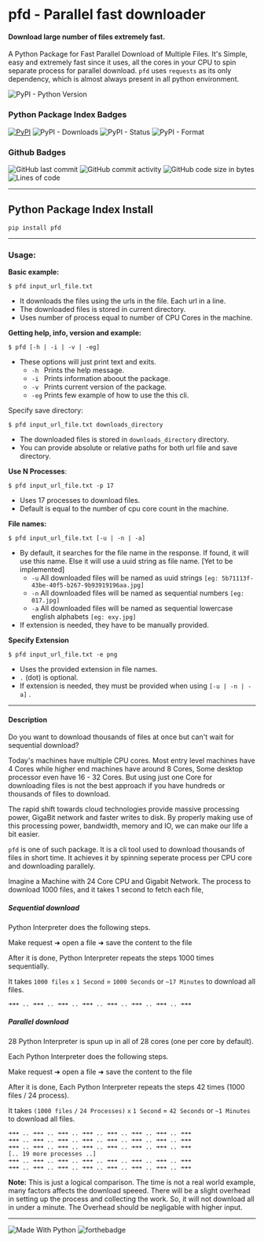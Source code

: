 # pfd - Parallel fast downloader
#### Download large number of files extremely fast.


A Python Package for Fast Parallel Download of Multiple Files.
It's Simple, easy and extremely fast since it uses, all the cores in your CPU to spin separate process for parallel download.
`pfd` uses `requests` as its only dependency, which is almost always present in all python environment.



![PyPI - Python Version](https://img.shields.io/pypi/pyversions/pfd?style=for-the-badge)

### Python Package Index Badges

[![PyPI](https://img.shields.io/pypi/v/pfd?style=for-the-badge&color=gree&logo=pypi)](https://pypi.org/project/batchimage/)
![PyPI - Downloads](https://img.shields.io/pypi/dm/pfd?label=Downloads&style=for-the-badge)
![PyPI - Status](https://img.shields.io/pypi/status/pfd?label=Status&style=for-the-badge)
![PyPI - Format](https://img.shields.io/pypi/format/pfd?label=Format&style=for-the-badge)


### Github Badges

![GitHub last commit](https://img.shields.io/github/last-commit/insumanth/pfd?style=for-the-badge)
![GitHub commit activity](https://img.shields.io/github/commit-activity/y/insumanth/pfd?style=for-the-badge)
![GitHub code size in bytes](https://img.shields.io/github/languages/code-size/insumanth/pfd?style=for-the-badge)
![Lines of code](https://img.shields.io/tokei/lines/github/insumanth/pfd?style=for-the-badge)



------------------
## Python Package Index Install 

```
pip install pfd
```
-------------------

### Usage:

**Basic example:**
```shell
$ pfd input_url_file.txt
```
* It downloads the files using the urls in the file. Each url in a line.
* The downloaded files is stored in current directory.
* Uses number of process equal to number of CPU Cores in the machine.

**Getting help, info, version and example:**
```shell
$ pfd [-h | -i | -v | -eg]
```
* These options will just print text and exits.
  * `-h ` Prints the help message.
  * `-i ` Prints information aboout the package.
  * `-v ` Prints current version of the package.
  * `-eg` Prints few example of how to use the this cli.

Specify save directory:
```shell
$ pfd input_url_file.txt downloads_directory
```
* The downloaded files is stored in `downloads_directory` directory.
* You can provide absolute or relative paths for both url file and save directory.

**Use N Processes**:
```shell
$ pfd input_url_file.txt -p 17
```
* Uses 17 processes to download files.
* Default is equal to the number of cpu core count in the machine.


**File names:**

```shell
$ pfd input_url_file.txt [-u | -n | -a]
```

* By default, it searches for the file name in the response. If found, it will use this name. Else it will use a uuid string as file name. [Yet to be implemented]
  * `-u` All downloaded files will be named as uuid strings `[eg: 5b71113f-43be-40f5-b267-9b93919196aa.jpg]`
  * `-n` All downloaded files will be named as sequential numbers `[eg: 017.jpg]`
  * `-a` All downloaded files will be named as sequential lowercase english alphabets `[eg: exy.jpg]`
* If extension is needed, they have to be manually provided.


**Specify Extension**
```shell
$ pfd input_url_file.txt -e png
```
* Uses the provided extension in file names.
* `.` (dot) is optional.
* If extension is needed, they must be provided when using `[-u | -n | -a]` .



------------------

#### Description

Do you want to download thousands of files at once but can't wait for sequential download? 

Today's machines have multiple CPU cores.
Most entry level machines have 4 Cores while higher end machines have around 8 Cores, 
Some desktop processor even have 16 - 32 Cores.
But using just one Core for downloading files is not the best approach if you have hundreds or thousands of files to download.

The rapid shift towards cloud technologies provide massive processing power, GigaBit network and faster writes to disk.
By properly making use of this processing power, bandwidth, memory and IO, we can make our life a bit easier.

`pfd` is one of such package.
It is a cli tool used to download thousands of files in short time.
It achieves it by spinning seperate process per CPU core and downloading parallely.


Imagine a Machine with 24 Core CPU and Gigabit Network.
The process to download 1000 files, and it takes 1 second to fetch each file,

##### Sequential download

Python Interpreter does the following steps.

Make request  ➜ open a file ➜ save the content to the file

After it is done, Python Interpreter repeats the steps 1000 times sequentially.



It takes `1000 files` `x` `1 Second` = `1000 Seconds` or `~17 Minutes` to download all files.

`➜➜➜ .. ➜➜➜ .. ➜➜➜ .. ➜➜➜ .. ➜➜➜ .. ➜➜➜ .. ➜➜➜ .. ➜➜➜`
 
##### Parallel download

28 Python Interpreter is spun up in all of 28 cores (one per core by default).

Each Python Interpreter does the following steps.

Make request  ➜ open a file ➜ save the content to the file

After it is done, Each Python Interpreter repeats the steps 42 times (1000 files / 24 process).


It takes `(1000 files` `/` `24 Processes)` `x` `1 Second` = `42 Seconds` or `~1 Minutes` to download all files.

```
➜➜➜ .. ➜➜➜ .. ➜➜➜ .. ➜➜➜ .. ➜➜➜ .. ➜➜➜ .. ➜➜➜ .. ➜➜➜
➜➜➜ .. ➜➜➜ .. ➜➜➜ .. ➜➜➜ .. ➜➜➜ .. ➜➜➜ .. ➜➜➜ .. ➜➜➜
➜➜➜ .. ➜➜➜ .. ➜➜➜ .. ➜➜➜ .. ➜➜➜ .. ➜➜➜ .. ➜➜➜ .. ➜➜➜
[.. 19 more processes ..]
➜➜➜ .. ➜➜➜ .. ➜➜➜ .. ➜➜➜ .. ➜➜➜ .. ➜➜➜ .. ➜➜➜ .. ➜➜➜
➜➜➜ .. ➜➜➜ .. ➜➜➜ .. ➜➜➜ .. ➜➜➜ .. ➜➜➜ .. ➜➜➜ .. ➜➜➜
```

**Note:** This is just a logical comparison.
The time is not a real world example, many factors affects the download speeed.
There will be a slight overhead in setting up the process and collecting the work.
So, it will not download all in under a minute.
The Overhead should be negligable with higher input.





-----------------
![Made With Python](https://forthebadge.com/images/badges/made-with-python.svg)
![forthebadge](https://forthebadge.com/images/badges/built-with-love.svg)

<!--
<img src="https://forthebadge.com/images/badges/works-on-my-machine.svg" alt="works-on-my-machine" width="500" height="100">
-->
